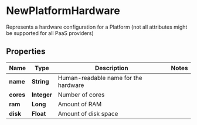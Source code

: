 

# NewPlatformHardware

Represents a hardware configuration for a Platform (not all attributes might be supported for all PaaS providers) 
## Properties

Name | Type | Description | Notes
------------ | ------------- | ------------- | -------------
**name** | **String** | Human-readable name for the hardware | 
**cores** | **Integer** | Number of cores | 
**ram** | **Long** | Amount of RAM | 
**disk** | **Float** | Amount of disk space | 



